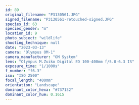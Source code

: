 ```yaml
---
id: 89
original_filename: "P3130561.JPG"
signed_filename: "P3130561-retouched-signed.JPG"
species_id: 63
species_gender: "m"
location_id: 9
photo_subject: "wildlife"
shooting_technique: null
date: "2023-03-13"
camera: "Olympus OM-1"
camera_manufacturer: "OM System"
lens: "Olympus M.Zuiko Digital ED 100-400mm f/5.0-6.3 IS"
exposure_time: "1/1000s"
f_number: "f6.3"
iso: "ISO 2500"
focal_length: "400mm"
orientation: "Landscape"
dominant_color_hexa: "#737132"
dominant_color_hue: 0.1615
---
```

